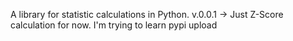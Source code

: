 A library for statistic calculations in Python.
v.0.0.1 -> Just Z-Score calculation for now. I'm trying to learn pypi upload

